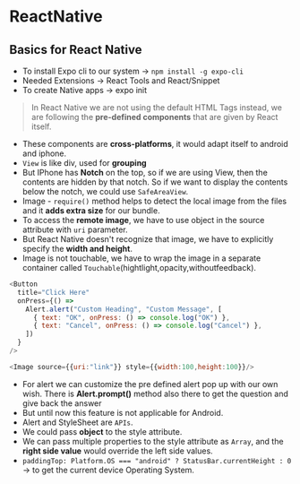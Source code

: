 # ReactNative

## Basics for React Native

- To install Expo cli to our system -> `npm install -g expo-cli`
- Needed Extensions -> React Tools and React/Snippet
- To create Native apps -> expo init <App Name>

> In React Native we are not using the default HTML Tags instead, we are following the **pre-defined components** that are given by React itself.

- These components are **cross-platforms**, it would adapt itself to android and iphone.
- `View` is like div, used for **grouping**
- But IPhone has **Notch** on the top, so if we are using View, then the contents are hidden by that notch. So if we want to display the contents below the notch, we could use `SafeAreaView`.
- Image - `require()` method helps to detect the local image from the files and it **adds extra size** for our bundle.
- To access the **remote image**, we have to use object in the source attribute with `uri` parameter.
- But React Native doesn't recognize that image, we have to explicitly specify the **width and height**.
- Image is not touchable, we have to wrap the image in a separate container called `Touchable`(hightlight,opacity,withoutfeedback).

```javascript
<Button
  title="Click Here"
  onPress={() =>
    Alert.alert("Custom Heading", "Custom Message", [
      { text: "OK", onPress: () => console.log("OK") },
      { text: "Cancel", onPress: () => console.log("Cancel") },
    ])
  }
/>

<Image source={{uri:"link"}} style={{width:100,height:100}}/>
```

- For alert we can customize the pre defined alert pop up with our own wish. There is **Alert.prompt()** method also there to get the question and give back the answer
- But until now this feature is not applicable for Android.
- Alert and StyleSheet are `APIs`.
- We could pass **object** to the style attribute.
- We can pass multiple properties to the style attribute as `Array`, and the **right side value** would override the left side values.
- `paddingTop: Platform.OS === "android" ? StatusBar.currentHeight : 0` -> to get the current device Operating System.
